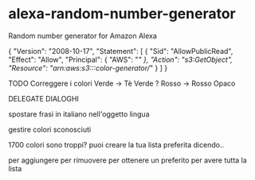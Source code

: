 # alexa-random-number-generator
Random number generator for Amazon Alexa

{
    "Version": "2008-10-17",
    "Statement": [
        {
            "Sid": "AllowPublicRead",
            "Effect": "Allow",
            "Principal": {
                "AWS": "*"
            },
            "Action": "s3:GetObject",
            "Resource": "arn:aws:s3:::color-generator/*"
        }
    ]
}


TODO
Correggere i colori
Verde -> Tè Verde ?
Rosso -> Rosso Opaco

DELEGATE DIALOGHI

spostare frasi in italiano nell'oggetto lingua

gestire colori sconosciuti

1700 colori sono troppi? puoi creare la tua lista preferita dicendo..

per aggiungere
per rimuovere
per ottenere un preferito
per avere tutta la lista
